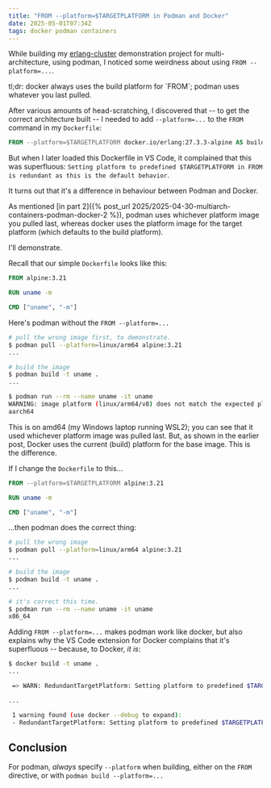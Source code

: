 ```yaml
---
title: "FROM --platform=$TARGETPLATFORM in Podman and Docker"
date: 2025-05-01T07:34Z
tags: docker podman containers
---
```


While building my [erlang-cluster](https://github.com/rlipscombe/erlang-cluster) demonstration project for
multi-architecture, using podman, I noticed some weirdness about using `FROM --platform=...`.

<div class="callout callout-info" markdown="span">
tl;dr: docker always uses the build platform for `FROM`; podman uses whatever you last pulled.
</div>

After various amounts of head-scratching, I discovered that -- to get the correct architecture built -- I needed to add
`--platform=...` to the `FROM` command in my `Dockerfile`:

```dockerfile
FROM --platform=$TARGETPLATFORM docker.io/erlang:27.3.3-alpine AS build
```

But when I later loaded this Dockerfile in VS Code, it complained that this was superfluous: `Setting platform to
predefined $TARGETPLATFORM in FROM is redundant as this is the default behavior`.

It turns out that it's a difference in behaviour between Podman and Docker.

As mentioned [in part 2]({% post_url 2025/2025-04-30-multiarch-containers-podman-docker-2 %}), podman uses whichever
platform image you pulled last, whereas docker uses the platform image for the target platform (which defaults to the
build platform).

I'll demonstrate.

Recall that our simple `Dockerfile` looks like this:

```dockerfile
FROM alpine:3.21

RUN uname -m

CMD ["uname", "-m"]
```

Here's podman without the `FROM --platform=...`

```sh
# pull the wrong image first, to demonstrate.
$ podman pull --platform=linux/arm64 alpine:3.21
...

# build the image
$ podman build -t uname .
...

$ podman run --rm --name uname -it uname
WARNING: image platform (linux/arm64/v8) does not match the expected platform (linux/amd64)
aarch64
```

This is on amd64 (my Windows laptop running WSL2); you can see that it used whichever platform image was pulled last.
But, as shown in the earlier post, Docker uses the current (build) platform for the base image. This is the difference.

If I change the `Dockerfile` to this...

```dockerfile
FROM --platform=$TARGETPLATFORM alpine:3.21

RUN uname -m

CMD ["uname", "-m"]
```

...then podman does the correct thing:


```sh
# pull the wrong image
$ podman pull --platform=linux/arm64 alpine:3.21
...

# build the image
$ podman build -t uname .
...

# it's correct this time.
$ podman run --rm --name uname -it uname
x86_64
```

Adding `FROM --platform=...` makes podman work like docker, but also explains why the VS Code extension for Docker
complains that it's superfluous -- because, to Docker, _it is_:

```sh
$ docker build -t uname .
...

 => WARN: RedundantTargetPlatform: Setting platform to predefined $TARGETPLATFORM in FROM is redundant as this is the default behavior (line 2)                                                                                                                     s

...

 1 warning found (use docker --debug to expand):
 - RedundantTargetPlatform: Setting platform to predefined $TARGETPLATFORM in FROM is redundant as this is the default behavior (line 2)
```

## Conclusion

For podman, _always_ specify `--platform` when building, either on the `FROM` directive, or with `podman build --platform=...`
